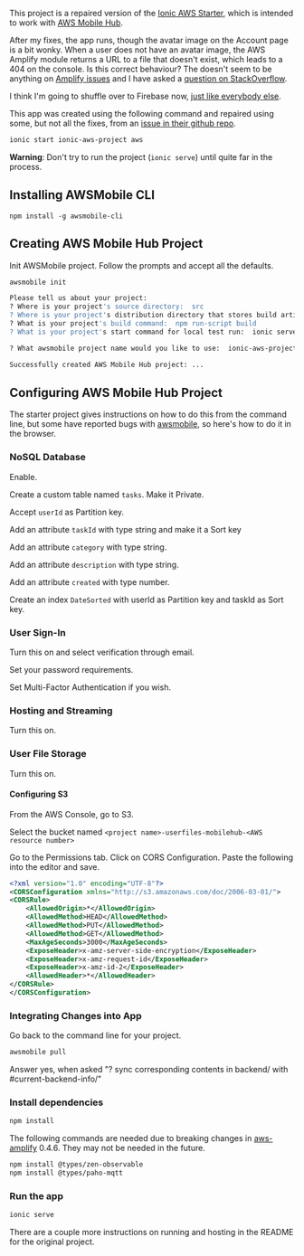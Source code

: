 This project is a repaired version of the [Ionic AWS Starter](https://github.com/ionic-team/starters/tree/master/ionic-angular/official/aws), 
which is intended to work with [AWS Mobile Hub](https://aws.amazon.com/mobile/). 

After my fixes, the app runs, though the avatar image on the Account 
page is a bit wonky. When a user does not have an avatar image, 
the AWS Amplify module returns a URL to a file that doesn't exist, 
which leads to a 404 on the console.
Is this correct behaviour? The doesn't seem to be anything on 
[Amplify issues](https://github.com/aws/aws-amplify/issues?utf8=%E2%9C%93&q=label%3AStorage+) 
and I have asked a 
[question on StackOverflow](https://stackoverflow.com/questions/51070118/what-is-returned-by-storage-get-in-aws-amplify-when-the-file-doesnt-exist).


I think I'm going to shuffle over to Firebase now, 
[just like everybody else](https://ionicframework.com/survey/2017#tools).


This app was created using the following command and repaired 
using some, but not all the fixes, from an 
[issue in their github repo](https://github.com/ionic-team/starters/issues/88). 

```bash
ionic start ionic-aws-project aws
```

**Warning**: Don't try to run the project (`ionic serve`) until quite far in the process.


## Installing AWSMobile CLI

```
npm install -g awsmobile-cli
```


## Creating AWS Mobile Hub Project

Init AWSMobile project. Follow the prompts and accept all the defaults.

```bash
awsmobile init

Please tell us about your project:
? Where is your project's source directory:  src
? Where is your project's distribution directory that stores build artifacts:  www
? What is your project's build command:  npm run-script build
? What is your project's start command for local test run:  ionic serve

? What awsmobile project name would you like to use:  ionic-aws-project

Successfully created AWS Mobile Hub project: ...
```


## Configuring AWS Mobile Hub Project

The starter project gives instructions on how to do this from the 
command line, but some have reported bugs with 
[awsmobile](https://github.com/ionic-team/starters/issues/46), 
so here's how to do it in the browser. 

### NoSQL Database

Enable.

Create a custom table named `tasks`. Make it Private. 

Accept `userId` as Partition key.

Add an attribute `taskId` with type string and make it a Sort key
  
Add an attribute `category` with type string.

Add an attribute `description` with type string.

Add an attribute `created` with type number.

Create an index `DateSorted` with userId as Partition key and taskId 
as Sort key.

### User Sign-In

Turn this on and select verification through email.

Set your password requirements.

Set Multi-Factor Authentication if you wish.



### Hosting and Streaming

Turn this on.

### User File Storage

Turn this on.

#### Configuring S3

From the AWS Console, go to S3.

Select the bucket named `<project name>-userfiles-mobilehub-<AWS resource number>`

Go to the Permissions tab. Click on CORS Configuration. Paste the 
following into the editor and save.

```xml
<?xml version="1.0" encoding="UTF-8"?>
<CORSConfiguration xmlns="http://s3.amazonaws.com/doc/2006-03-01/">
<CORSRule>
    <AllowedOrigin>*</AllowedOrigin>
    <AllowedMethod>HEAD</AllowedMethod>
    <AllowedMethod>PUT</AllowedMethod>
    <AllowedMethod>GET</AllowedMethod>
    <MaxAgeSeconds>3000</MaxAgeSeconds>
    <ExposeHeader>x-amz-server-side-encryption</ExposeHeader>
    <ExposeHeader>x-amz-request-id</ExposeHeader>
    <ExposeHeader>x-amz-id-2</ExposeHeader>
    <AllowedHeader>*</AllowedHeader>
</CORSRule>
</CORSConfiguration>
```


### Integrating Changes into App

Go back to the command line for your project.

```bash
awsmobile pull
```

Answer yes, when asked "? sync corresponding contents in backend/ with #current-backend-info/"



### Install dependencies


```bash
npm install
```

The following commands are needed due to breaking changes in 
[aws-amplify](https://github.com/aws/aws-amplify) 0.4.6. 
They may not be needed in the future.

```bash
npm install @types/zen-observable
npm install @types/paho-mqtt
```

### Run the app

```bash
ionic serve
```


There are a couple more instructions on running and hosting in the 
README for the original project.

